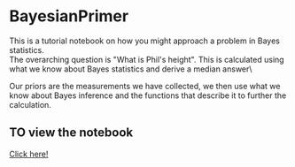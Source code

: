# BayesianPrimer
This is a tutorial notebook on how you might approach a problem in Bayes statistics. \
The overarching question is "What is Phil's height". This is calculated using what we know about Bayes statistics and derive a median answer\

Our priors are the measurements we have collected, we then use what we know about Bayes inference and the functions that describe it to further the calculation.

## TO view the notebook
[Click here!](https://nbviewer.org/github/emcarthur123/BayesianPrimer/blob/main/first_posterior_PDF.ipynb)


